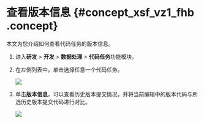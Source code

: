 # 查看版本信息 {#concept_xsf_vz1_fhb .concept}

本文为您介绍如何查看代码任务的版本信息。

1.  进入**研发** \> **开发** \> **数据处理** \> **代码任务**功能模块。
2.  在左侧列表中，单击选择任意一个代码任务。

    ![](http://static-aliyun-doc.oss-cn-hangzhou.aliyuncs.com/assets/img/149550/155599255541525_zh-CN.png)

3.  单击**版本信息**，可以查看历史版本提交情况，并将当前编辑中的版本代码与所选历史版本提交代码进行对比。

    ![](http://static-aliyun-doc.oss-cn-hangzhou.aliyuncs.com/assets/img/149550/155599255541530_zh-CN.png)


